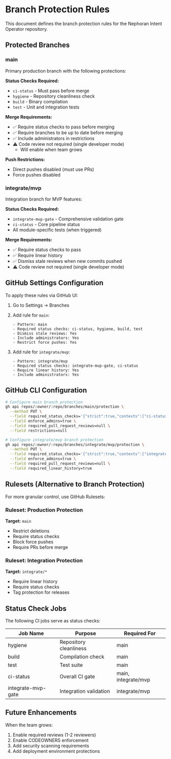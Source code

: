 # Branch Protection Rules

This document defines the branch protection rules for the Nephoran Intent Operator repository.

## Protected Branches

### main
Primary production branch with the following protections:

**Status Checks Required:**
- `ci-status` - Must pass before merge
- `hygiene` - Repository cleanliness check
- `build` - Binary compilation
- `test` - Unit and integration tests

**Merge Requirements:**
- ✅ Require status checks to pass before merging
- ✅ Require branches to be up to date before merging
- ✅ Include administrators in restrictions
- ⚠️ Code review not required (single developer mode)
  - Will enable when team grows

**Push Restrictions:**
- Direct pushes disabled (must use PRs)
- Force pushes disabled

### integrate/mvp
Integration branch for MVP features:

**Status Checks Required:**
- `integrate-mvp-gate` - Comprehensive validation gate
- `ci-status` - Core pipeline status
- All module-specific tests (when triggered)

**Merge Requirements:**
- ✅ Require status checks to pass
- ✅ Require linear history
- ✅ Dismiss stale reviews when new commits pushed
- ⚠️ Code review not required (single developer mode)

## GitHub Settings Configuration

To apply these rules via GitHub UI:

1. Go to Settings → Branches
2. Add rule for `main`:
   ```
   - Pattern: main
   - Required status checks: ci-status, hygiene, build, test
   - Dismiss stale reviews: Yes
   - Include administrators: Yes
   - Restrict force pushes: Yes
   ```

3. Add rule for `integrate/mvp`:
   ```
   - Pattern: integrate/mvp
   - Required status checks: integrate-mvp-gate, ci-status
   - Require linear history: Yes
   - Include administrators: Yes
   ```

## GitHub CLI Configuration

```bash
# Configure main branch protection
gh api repos/:owner/:repo/branches/main/protection \
  --method PUT \
  --field required_status_checks='{"strict":true,"contexts":["ci-status","hygiene","build","test"]}' \
  --field enforce_admins=true \
  --field required_pull_request_reviews=null \
  --field restrictions=null

# Configure integrate/mvp branch protection
gh api repos/:owner/:repo/branches/integrate/mvp/protection \
  --method PUT \
  --field required_status_checks='{"strict":true,"contexts":["integrate-mvp-gate","ci-status"]}' \
  --field enforce_admins=true \
  --field required_pull_request_reviews=null \
  --field required_linear_history=true
```

## Rulesets (Alternative to Branch Protection)

For more granular control, use GitHub Rulesets:

### Ruleset: Production Protection
**Target:** `main`
- Restrict deletions
- Require status checks
- Block force pushes
- Require PRs before merge

### Ruleset: Integration Protection
**Target:** `integrate/*`
- Require linear history
- Require status checks
- Tag protection for releases

## Status Check Jobs

The following CI jobs serve as status checks:

| Job Name | Purpose | Required For |
|----------|---------|--------------|
| hygiene | Repository cleanliness | main |
| build | Compilation check | main |
| test | Test suite | main |
| ci-status | Overall CI gate | main, integrate/mvp |
| integrate-mvp-gate | Integration validation | integrate/mvp |

## Future Enhancements

When the team grows:
1. Enable required reviews (1-2 reviewers)
2. Enable CODEOWNERS enforcement
3. Add security scanning requirements
4. Add deployment environment protections